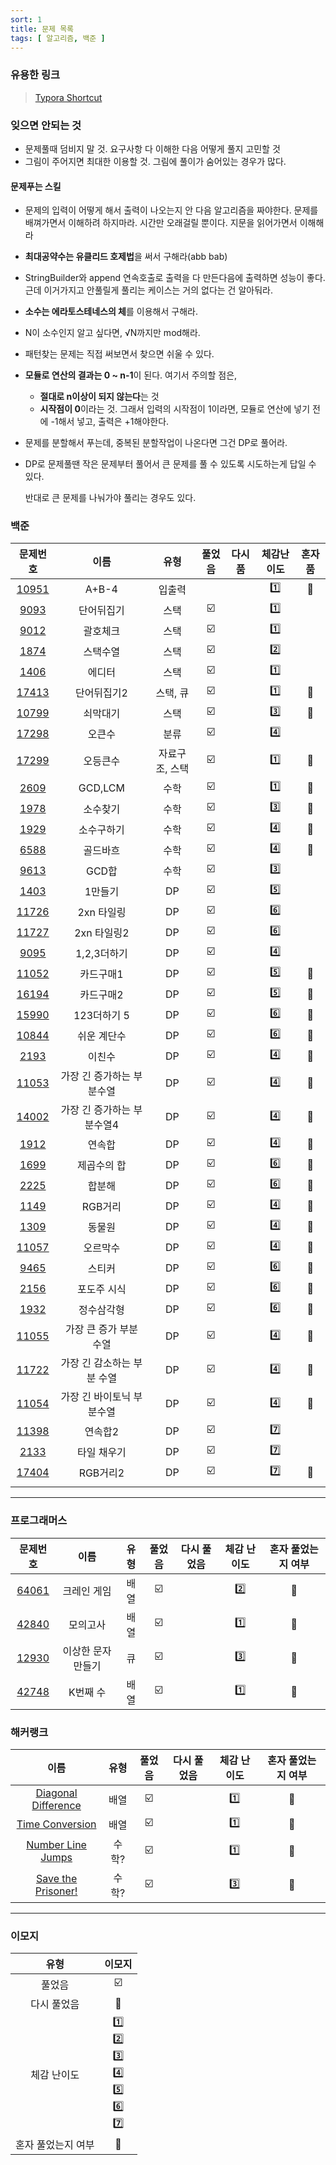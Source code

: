 ```yaml
---
sort: 1
title: 문제 목록
tags: [ 알고리즘, 백준 ]
---
```


### 유용한 링크

> [Typora Shortcut](https://support.typora.io/Shortcut-Keys/)

### 잊으면 안되는 것


* 문제풀때 덤비지 말 것. 요구사항 다 이해한 다음 어떻게 풀지 고민할 것
* 그림이 주어지면 최대한 이용할 것. 그림에 풀이가 숨어있는 경우가 많다.

#### 문제푸는 스킬

* 문제의 입력이 어떻게 해서 출력이 나오는지 안 다음 알고리즘을 짜야한다. 문제를 배껴가면서 이해하려 하지마라. 시간만 오래걸릴 뿐이다. 지문을 읽어가면서 이해해라

* **최대공약수는 유클리드 호제법**을 써서 구해라(abb bab)

* StringBuilder와 append 연속호출로 출력을 다 만든다음에 출력하면 성능이 좋다. 근데 이거가지고 안풀릴게 풀리는 케이스는 거의 없다는 건 알아둬라.

* **소수는 에라토스테네스의 체**를 이용해서 구해라. 

* N이 소수인지 알고 싶다면,  √N까지만 mod해라.

* 패턴찾는 문제는 직접 써보면서 찾으면 쉬울 수 있다.

* **모듈로 연산의 결과는 0 ~ n-1**이 된다. 여기서 주의할 점은, 
  * **절대로 n이상이 되지 않는다**는 것
  * **시작점이 0**이라는 것. 그래서 입력의 시작점이 1이라면, 모듈로 연산에 넣기 전에 -1해서 넣고, 출력은 +1해야한다.
  
* 문제를 분할해서 푸는데, 중복된 분할작업이 나온다면 그건 DP로 풀어라.

* DP로 문제풀땐 작은 문제부터 풀어서 큰 문제를 풀 수 있도록 시도하는게 답일 수 있다.

  반대로 큰 문제를 나눠가야 풀리는 경우도 있다.

### 백준

| 문제번호 | 이름 | 유형 | 풀었음 | 다시 품 | 체감난이도 | 혼자 품 |
| :-------: | :------: | :------: | :---: | :-----: | :---: | :---: |
| [10951](https://www.acmicpc.net/problem/10951) | A+B-4 | 입출력 |  |  | :one: | :1st_place_medal: |
| [9093](https://www.acmicpc.net/problem/9093) | 단어뒤집기 | 스택 | :ballot_box_with_check: |             | :one: |  |
| [9012](https://www.acmicpc.net/problem/9012) | 괄호체크 | 스택 | :ballot_box_with_check: |             | :one: |  |
| [1874](https://www.acmicpc.net/problem/1874) | 스택수열 | 스택 | :ballot_box_with_check: |             | :two: |  |
| [1406](https://www.acmicpc.net/problem/1406) | 에디터 | 스택 | :ballot_box_with_check: | | :one: |  |
| [17413](https://www.acmicpc.net/problem/17413) | 단어뒤집기2 | 스택, 큐 | :ballot_box_with_check: | | :one: | :1st_place_medal: |
| [10799](https://www.acmicpc.net/problem/10799) | 쇠막대기 | 스택 | :ballot_box_with_check: | | :three: | :1st_place_medal: |
| [17298](https://www.acmicpc.net/problem/17298) | 오큰수 | 분류 | :ballot_box_with_check: | | :four: |  |
| [17299](https://www.acmicpc.net/problem/17299) | 오등큰수 | 자료구조, 스택 | :ballot_box_with_check: | | :one: | :1st_place_medal: |
| [2609](https://www.acmicpc.net/problem/2609) | GCD,LCM | 수학 | :ballot_box_with_check: | | :one: | :1st_place_medal: |
| [1978](https://www.acmicpc.net/problem/1978) | 소수찾기 | 수학 | :ballot_box_with_check: | | :three: | :1st_place_medal: |
| [1929](https://www.acmicpc.net/problem/1929) | 소수구하기 | 수학 | :ballot_box_with_check: | | :four: | :1st_place_medal: |
| [6588](https://www.acmicpc.net/problem/6588) | 골드바흐 | 수학 | :ballot_box_with_check: | | :four: | :1st_place_medal: |
| [9613](https://www.acmicpc.net/problem/9613) | GCD합 | 수학 | :ballot_box_with_check: | | :three: | |
| [1403](https://www.acmicpc.net/problem/1403) | 1만들기 | DP | :ballot_box_with_check: | | :five: |  |
| [11726](https://www.acmicpc.net/problem/11726) | 2xn 타일링 | DP | :ballot_box_with_check: | | :six: |  |
| [11727](https://www.acmicpc.net/problem/11727) | 2xn 타일링2 | DP | :ballot_box_with_check: | | :six: | |
| [9095](https://www.acmicpc.net/problem/9095) | 1,2,3더하기 | DP | :ballot_box_with_check: | | :four: | |
| [11052](https://www.acmicpc.net/problem/11052) | 카드구매1 | DP | :ballot_box_with_check: | | :five: | :1st_place_medal: |
| [16194](https://www.acmicpc.net/problem/16194) | 카드구매2 | DP | :ballot_box_with_check: | | :five: | :1st_place_medal: |
| [15990](https://www.acmicpc.net/problem/15990) | 123더하기 5 | DP | :ballot_box_with_check: | | :six: | :1st_place_medal: |
| [10844](https://www.acmicpc.net/problem/10844) | 쉬운 계단수 | DP | :ballot_box_with_check: | | :six: | :1st_place_medal: |
| [2193](https://www.acmicpc.net/problem/2193) | 이친수 | DP | :ballot_box_with_check: | | :four: | :1st_place_medal: |
| [11053](https://www.acmicpc.net/problem/11053) | 가장 긴 증가하는 부분수열 | DP | :ballot_box_with_check: | | :four: | :1st_place_medal: |
| [14002](https://www.acmicpc.net/problem/14002) | 가장 긴 증가하는 부분수열4 | DP | :ballot_box_with_check: | | :four: | :1st_place_medal: |
| [1912](https://www.acmicpc.net/problem/1912) | 연속합 | DP | :ballot_box_with_check: | | :four: | :1st_place_medal: |
| [1699](https://www.acmicpc.net/problem/1699) | 제곱수의 합 | DP | :ballot_box_with_check: | | :six: | :1st_place_medal: |
| [2225](https://www.acmicpc.net/problem/2225) | 합분해 | DP | :ballot_box_with_check: | | :six: | :1st_place_medal: |
| [1149](https://www.acmicpc.net/problem/1149) | RGB거리 | DP | :ballot_box_with_check: | | :four: | :1st_place_medal: |
| [1309](https://www.acmicpc.net/problem/1309) | 동물원 | DP | :ballot_box_with_check: | | :four: | :1st_place_medal: |
| [11057](https://www.acmicpc.net/problem/11057) | 오르막수 | DP | :ballot_box_with_check: | | :four: | :1st_place_medal: |
| [9465](https://www.acmicpc.net/problem/9465) | 스티커 | DP | :ballot_box_with_check: | | :six: | :1st_place_medal: |
| [2156](https://www.acmicpc.net/problem/2156) | 포도주 시식 | DP | :ballot_box_with_check: | | :six: | :1st_place_medal: |
| [1932](https://www.acmicpc.net/problem/1932) | 정수삼각형 | DP | :ballot_box_with_check: | | :six: | :1st_place_medal: |
| [11055](https://www.acmicpc.net/problem/11055) | 가장 큰 증가 부분 수열 | DP | :ballot_box_with_check: | | :four: | :1st_place_medal: |
| [11722](https://www.acmicpc.net/problem/11722) | 가장 긴 감소하는 부분 수열 | DP | :ballot_box_with_check: | | :four: | :1st_place_medal: |
| [11054](https://www.acmicpc.net/problem/11054) | 가장 긴 바이토닉 부분수열 | DP | :ballot_box_with_check: | | :four: | :1st_place_medal: |
| [11398](https://www.acmicpc.net/problem/11398) | 연속합2 | DP | :ballot_box_with_check: | | :seven: | |
| [2133](https://www.acmicpc.net/problem/2133) | 타일 채우기 | DP | :ballot_box_with_check: | | :seven: | |
| [17404](https://www.acmicpc.net/problem/17404) | RGB거리2 | DP | :ballot_box_with_check: |  | :seven: | :1st_place_medal: |
|  |  | | | | | |



***



### 프로그래머스

|                           문제번호                           |        이름        | 유형 |         풀었음          | 다시 풀었음 | 체감 난이도 | 혼자 풀었는지 여부 |
| :----------------------------------------------------------: | :----------------: | :--: | :---------------------: | :---------: | :---------: | :----------------: |
| [64061](https://programmers.co.kr/learn/courses/30/lessons/64061?language=java) |    크레인 게임     | 배열 | :ballot_box_with_check: |             |    :two:    | :1st_place_medal:  |
| [42840](https://programmers.co.kr/learn/courses/30/lessons/42840) |      모의고사      | 배열 | :ballot_box_with_check: |             |    :one:    | :1st_place_medal:  |
| [12930](https://programmers.co.kr/learn/courses/30/lessons/12930) | 이상한 문자 만들기 |  큐  | :ballot_box_with_check: |             |   :three:   | :1st_place_medal:  |
| [42748](https://programmers.co.kr/learn/courses/30/lessons/42748) |      K번째 수      | 배열 | :ballot_box_with_check: |             |    :one:    | :1st_place_medal:  |



### 해커랭크

|                             이름                             | 유형  |         풀었음          | 다시 풀었음 | 체감 난이도 | 혼자 풀었는지 여부 |
| :----------------------------------------------------------: | :---: | :---------------------: | :---------: | :---------: | :----------------: |
| [Diagonal Difference](https://www.hackerrank.com/challenges/diagonal-difference/problem) | 배열  | :ballot_box_with_check: |             |    :one:    | :1st_place_medal:  |
| [Time Conversion](https://www.hackerrank.com/challenges/time-conversion/problem) | 배열  | :ballot_box_with_check: |             |    :one:    | :1st_place_medal:  |
| [Number Line Jumps](https://www.hackerrank.com/challenges/kangaroo/problem) | 수학? | :ballot_box_with_check: |             |    :one:    | :1st_place_medal:  |
| [Save the Prisoner!](https://www.hackerrank.com/challenges/save-the-prisoner/problem) | 수학? | :ballot_box_with_check: |             |   :three:   | :1st_place_medal:  |

***



### 이모지

| 	유형	 | 	이모지	 |
| :-----: | :-----: |
| 풀었음 | :ballot_box_with_check: |
|    다시 풀었음     |                       :checkered_flag:                       |
|    체감 난이도     | :one:<br />:two:<br />:three:<br />:four:<br />:five:<br />:six:<br />:seven:<br /> |
| 혼자 풀었는지 여부 |                      :1st_place_medal:                       |

